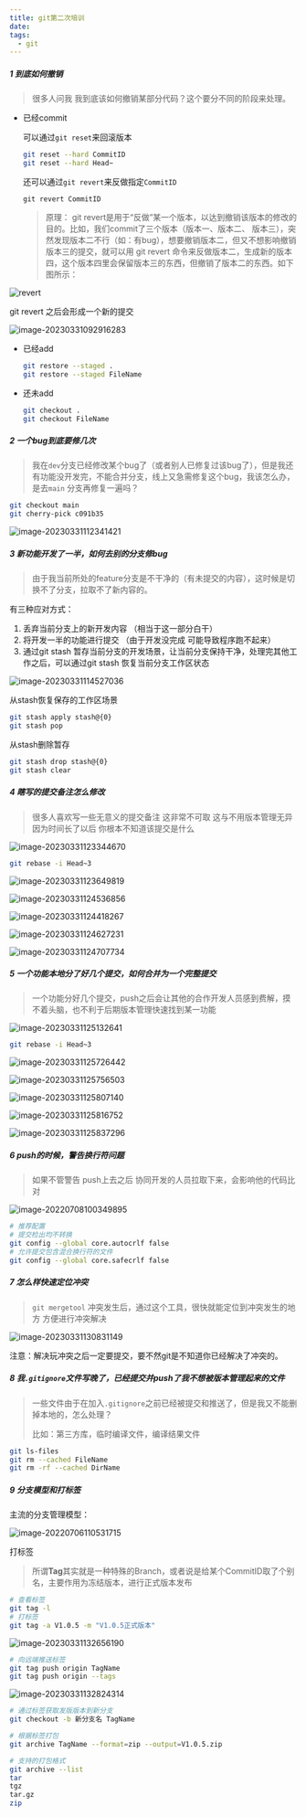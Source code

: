 ```yaml
---
title: git第二次培训
date: 
tags:
  - git
---
```

##### 1 到底如何撤销

> 很多人问我 我到底该如何撤销某部分代码？这个要分不同的阶段来处理。

- 已经commit

  可以通过`git reset`来回滚版本

  ```bash
  git reset --hard CommitID
  git reset --hard Head~
  ```

  还可以通过`git revert`来反做指定`CommitID`

  ```
  git revert CommitID
  ```

  > 原理： git revert是用于“反做”某一个版本，以达到撤销该版本的修改的目的。比如，我们commit了三个版本（版本一、版本二、 版本三），突然发现版本二不行（如：有bug），想要撤销版本二，但又不想影响撤销版本三的提交，就可以用 git revert 命令来反做版本二，生成新的版本四，这个版本四里会保留版本三的东西，但撤销了版本二的东西。如下图所示：

![revert](git第二次培训/revert.png)

git revert 之后会形成一个新的提交

![image-20230331092916283](git第二次培训/image-20230331092916283.png)

- 已经add

  ```bash
  git restore --staged .
  git restore --staged FileName
  ```

- 还未add

  ```bash
  git checkout .
  git checkout FileName
  ```

##### 2 一个bug到底要修几次

> 我在`dev`分支已经修改某个bug了（或者别人已修复过该bug了），但是我还有功能没开发完，不能合并分支，线上又急需修复这个bug，我该怎么办，是去`main` 分支再修复一遍吗？

```bash
git checkout main
git cherry-pick c091b35
```

![image-20230331112341421](git第二次培训/image-20230331112341421.png)

##### 3 新功能开发了一半，如何去别的分支修bug

> 由于我当前所处的feature分支是不干净的（有未提交的内容），这时候是切换不了分支，拉取不了新内容的。

有三种应对方式：

1. 丢弃当前分支上的新开发内容 （相当于这一部分白干）
2. 将开发一半的功能进行提交 （由于开发没完成 可能导致程序跑不起来）
3. 通过git stash 暂存当前分支的开发场景，让当前分支保持干净，处理完其他工作之后，可以通过git stash 恢复当前分支工作区状态

![image-20230331114527036](git第二次培训/image-20230331114527036.png)

从stash恢复保存的工作区场景

```bash
git stash apply stash@{0}
git stash pop
```

从stash删除暂存

```bash
git stash drop stash@{0}
git stash clear
```

##### 4 瞎写的提交备注怎么修改

> 很多人喜欢写一些无意义的提交备注 这非常不可取 这与不用版本管理无异 因为时间长了以后 你根本不知道该提交是什么

![image-20230331123344670](git第二次培训/image-20230331123344670.png)

```bash
git rebase -i Head~3
```

![image-20230331123649819](git第二次培训/image-20230331123649819.png)

![image-20230331124536856](git第二次培训/image-20230331124536856.png)

![image-20230331124418267](git第二次培训/image-20230331124418267.png)

![image-20230331124627231](git第二次培训/image-20230331124627231.png)

![image-20230331124707734](git第二次培训/image-20230331124707734.png)

##### 5 一个功能本地分了好几个提交，如何合并为一个完整提交

> 一个功能分好几个提交，push之后会让其他的合作开发人员感到费解，摸不着头脑，也不利于后期版本管理快速找到某一功能

![image-20230331125132641](git第二次培训/image-20230331125132641.png)

```bash
git rebase -i Head~3
```

![image-20230331125726442](git第二次培训/image-20230331125726442.png)

![image-20230331125756503](git第二次培训/image-20230331125756503.png)

![image-20230331125807140](git第二次培训/image-20230331125807140.png)

![image-20230331125816752](git第二次培训/image-20230331125816752.png)

![image-20230331125837296](git第二次培训/image-20230331125837296.png)



##### 6 push的时候，警告换行符问题

> 如果不管警告 push上去之后 协同开发的人员拉取下来，会影响他的代码比对

![image-20220708100349895](git第二次培训/image-20220708100349895.png)

```bash
# 推荐配置
# 提交检出均不转换
git config --global core.autocrlf false
# 允许提交包含混合换行符的文件
git config --global core.safecrlf false
```

##### 7 怎么样快速定位冲突

> `git mergetool`  冲突发生后，通过这个工具，很快就能定位到冲突发生的地方 方便进行冲突解决

![image-20230331130831149](git第二次培训/image-20230331130831149.png)

注意：解决玩冲突之后一定要提交，要不然git是不知道你已经解决了冲突的。

##### 8 我`.gitignore`文件写晚了，已经提交并push了我不想被版本管理起来的文件

> 一些文件由于在加入`.gitignore`之前已经被提交和推送了，但是我又不能删掉本地的，怎么处理？
>
> 比如：第三方库，临时编译文件，编译结果文件

```bash
git ls-files
git rm --cached FileName
git rm -rf --cached DirName
```

##### 9 分支模型和打标签

主流的分支管理模型：

![image-20220706110531715](git第二次培训/image-20220706110531715.png)

打标签

> 所谓**Tag**其实就是一种特殊的Branch，或者说是给某个CommitID取了个别名，主要作用为冻结版本，进行正式版本发布

```bash
# 查看标签
git tag -l
# 打标签
git tag -a V1.0.5 -m "V1.0.5正式版本"
```

![image-20230331132656190](git第二次培训/image-20230331132656190.png)

```bash
# 向远端推送标签
git tag push origin TagName
git tag push origin --tags
```

![image-20230331132824314](git第二次培训/image-20230331132824314.png)

```bash
# 通过标签获取发版版本到新分支
git checkout -b 新分支名 TagName

# 根据标签打包
git archive TagName --format=zip --output=V1.0.5.zip

# 支持的打包格式
git archive --list
tar
tgz
tar.gz
zip
```

